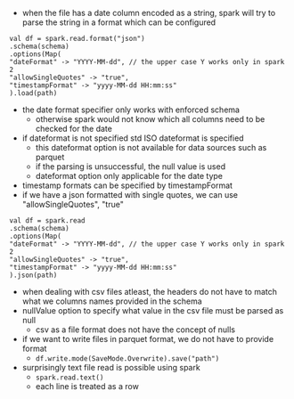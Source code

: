 - when the file has a date column encoded as a string, spark will try to parse the string in a format which can be configured
```
val df = spark.read.format("json")
.schema(schema)
.options(Map(
"dateFormat" -> "YYYY-MM-dd", // the upper case Y works only in spark 2
"allowSingleQuotes" -> "true",
"timestampFormat" -> "yyyy-MM-dd HH:mm:ss"
).load(path)
```
- the date format specifier only works with enforced schema
	- otherwise spark would not know which all columns need to be checked for the date
- if dateformat is not specified std ISO dateformat is specified
	- this dateformat option is not available for data sources such as parquet
	- if the parsing is unsuccessful, the null value is used
	- dateformat option only applicable for the date type
- timestamp formats can be specified by timestampFormat
- if we have a json formatted with single quotes, we can use "allowSingleQuotes", "true"
```
val df = spark.read
.schema(schema)
.options(Map(
"dateFormat" -> "YYYY-MM-dd", // the upper case Y works only in spark 2
"allowSingleQuotes" -> "true",
"timestampFormat" -> "yyyy-MM-dd HH:mm:ss"
).json(path)
```

- when dealing with csv files atleast, the headers do not have to match what we columns names provided in the schema
- nullValue option to specify what value in the csv file must be parsed as null
	- csv as a file format does not have the concept of nulls
- if we want to write files in parquet format, we do not have to provide format
	- `df.write.mode(SaveMode.Overwrite).save("path")`
- surprisingly text file read is possible using spark
	- `spark.read.text()`
	- each line is treated as a row